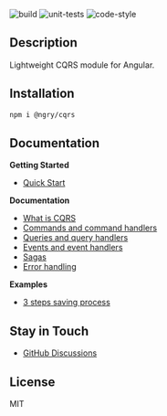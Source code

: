 ![build](https://github.com/ngry-project/cqrs/workflows/build/badge.svg?branch=master)
![unit-tests](https://github.com/ngry-project/cqrs/workflows/unit-tests/badge.svg?branch=master)
![code-style](https://github.com/ngry-project/cqrs/workflows/code-style/badge.svg?branch=master)

## Description

Lightweight CQRS module for Angular.

## Installation

```bash
npm i @ngry/cqrs
```

## Documentation

**Getting Started**

* [Quick Start](https://github.com/ngry-project/cqrs/wiki/Quick-Start)

**Documentation**

* [What is CQRS](https://github.com/ngry-project/cqrs/wiki/What-is-CQRS)
* [Commands and command handlers](https://github.com/ngry-project/cqrs/wiki/Commands-and-command-handlers)
* [Queries and query handlers](https://github.com/ngry-project/cqrs/wiki/Queries-and-query-handlers)
* [Events and event handlers](https://github.com/ngry-project/cqrs/wiki/Events-and-event-handlers)
* [Sagas](https://github.com/ngry-project/cqrs/wiki/Sagas)
* [Error handling](https://github.com/ngry-project/cqrs/wiki/Error-handling)

**Examples**

* [3 steps saving process](https://github.com/ngry-project/cqrs/wiki/Example:-3-steps-saving-process)

## Stay in Touch

- [GitHub Discussions](https://github.com/ngry-project/cqrs/discussions)

## License

MIT
